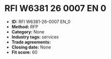 # RFI W6381 26 0007 EN 0

- **ID:** RFI W6381-26-0007 EN_0
- **Method:** RFP
- **Category:** None
- **Industry tags:** services
- **Trade agreements:** 
- **Closing date:** None
- **Fit score:** 60
